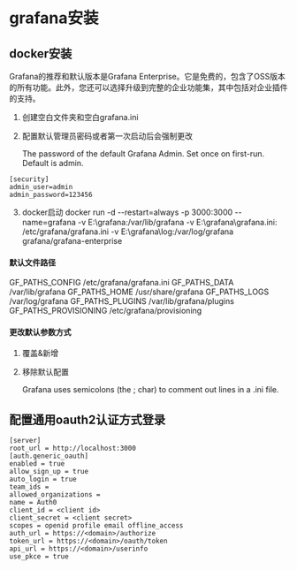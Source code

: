 # grafana安装

## docker安装

Grafana的推荐和默认版本是Grafana Enterprise。它是免费的，包含了OSS版本的所有功能。此外，您还可以选择升级到完整的企业功能集，其中包括对企业插件的支持。

1. 创建空白文件夹和空白grafana.ini
2. 配置默认管理员密码或者第一次启动后会强制更改

   The password of the default Grafana Admin. Set once on first-run. Default is admin.

```
[security]
admin_user=admin
admin_password=123456
```

3. docker启动
   docker run -d --restart=always -p 3000:3000 --name=grafana -v E:\grafana:/var/lib/grafana -v E:\grafana\grafana.ini:
   /etc/grafana/grafana.ini -v E:\grafana\log:/var/log/grafana grafana/grafana-enterprise

#### 默认文件路径

GF_PATHS_CONFIG /etc/grafana/grafana.ini
GF_PATHS_DATA /var/lib/grafana
GF_PATHS_HOME /usr/share/grafana
GF_PATHS_LOGS /var/log/grafana
GF_PATHS_PLUGINS /var/lib/grafana/plugins
GF_PATHS_PROVISIONING /etc/grafana/provisioning

#### 更改默认参数方式

1. 覆盖&新增
2. 移除默认配置

   Grafana uses semicolons (the ; char) to comment out lines in a .ini file.

## 配置通用oauth2认证方式登录

```
[server]
root_url = http://localhost:3000
[auth.generic_oauth]
enabled = true
allow_sign_up = true
auto_login = true
team_ids =
allowed_organizations =
name = Auth0
client_id = <client id>
client_secret = <client secret>
scopes = openid profile email offline_access
auth_url = https://<domain>/authorize
token_url = https://<domain>/oauth/token
api_url = https://<domain>/userinfo
use_pkce = true
```